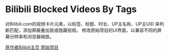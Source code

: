 <!--
 * @Author: tjxgame@outlook.com
 * @Date: 2024-01-30 14:57:38
 * @LastEditors: tjxgame
 * @LastEditTime: 2024-03-28 12:41:45
 * @FilePath: \Chapter05d:\Projects\GitHub\bilibili_blocked_videos_by_tags\README.md
 * @Description: 给个三连吧
 * 
 * Copyright (c) 2024 by tjxwork, All Rights Reserved. 
-->
# Bilibili Blocked Videos By Tags

对Bilibili.com的视频卡片元素，以标签、标题、时长、UP主名称、UP主UID 来判断匹配，添加屏蔽叠加层或隐藏视频。
修改原始项目的UI界面，以兼容不同的屏幕分辨率和浏览器缩放。

<a href="https://space.bilibili.com/351422438">原作者Bilibili主页</a>
<a href="https://github.com/tjxwork/bilibili_blocked_videos_by_tags">原始项目</a>
